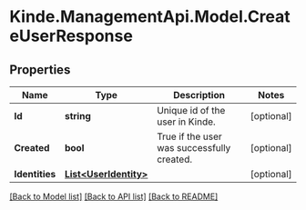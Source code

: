 # Kinde.ManagementApi.Model.CreateUserResponse

## Properties

Name | Type | Description | Notes
------------ | ------------- | ------------- | -------------
**Id** | **string** | Unique id of the user in Kinde. | [optional] 
**Created** | **bool** | True if the user was successfully created. | [optional] 
**Identities** | [**List&lt;UserIdentity&gt;**](UserIdentity.md) |  | [optional] 

[[Back to Model list]](../README.md#documentation-for-models) [[Back to API list]](../README.md#documentation-for-api-endpoints) [[Back to README]](../README.md)

